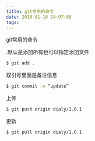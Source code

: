```yaml
---
title: git常用的命令
date: 2018-01-16 14:07:08
tags:
---
```

git常用的命令
<!-- more -->
.默认是添加所有也可以指定添加文件
```bash
$ git add . 
```
双引号里面是备注信息
```bash
$ git commit -m “update”   
```
上传
```bash
$ git push origin dialy/1.0.1  
```
更新
```bash
$ git pull origin dialy/1.0.1   
```
